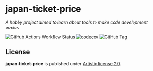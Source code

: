 japan-ticket-price
====
*A hobby project aimed to learn about tools to make code development easier.*

![GitHub Actions Workflow Status](https://img.shields.io/github/actions/workflow/status/KryNak/japan-ticket-price/ci.yml) [![codecov](https://codecov.io/gh/KryNak/japan-ticket-price/graph/badge.svg?token=XJFFEUUG3S)](https://codecov.io/gh/KryNak/japan-ticket-price) ![GitHub Tag](https://img.shields.io/github/v/tag/KryNak/japan-ticket-price)

## License
**japan-ticket-price** is published under [Artistic license 2.0](https://www.perlfoundation.org/artistic-license-20.html).
